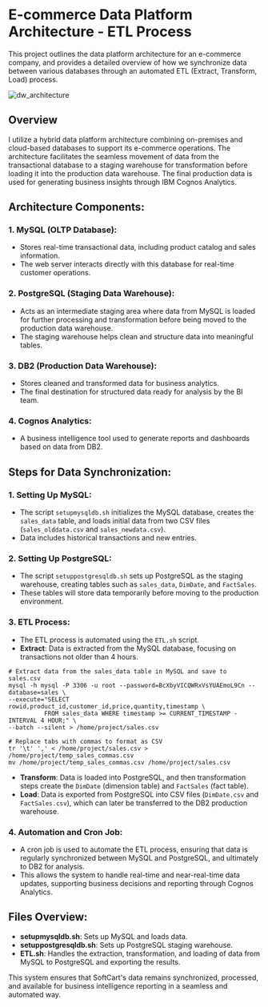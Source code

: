 # E-commerce Data Platform Architecture - ETL Process

This project outlines the data platform architecture for an e-commerce company, and provides a detailed overview of how we synchronize data between various databases through an automated ETL (Extract, Transform, Load) process.

![dw_architecture](https://github.com/user-attachments/assets/f8f39206-451a-487e-9d73-612bd00d42d2)

## Overview

I utilize a hybrid data platform architecture combining on-premises and cloud-based databases to support its e-commerce operations. The architecture facilitates the seamless movement of data from the transactional database to a staging warehouse for transformation before loading it into the production data warehouse. The final production data is used for generating business insights through IBM Cognos Analytics.

## Architecture Components:

### 1. **MySQL (OLTP Database)**:
- Stores real-time transactional data, including product catalog and sales information.
- The web server interacts directly with this database for real-time customer operations.

### 2. **PostgreSQL (Staging Data Warehouse)**:
- Acts as an intermediate staging area where data from MySQL is loaded for further processing and transformation before being moved to the production data warehouse.
- The staging warehouse helps clean and structure data into meaningful tables.

### 3. **DB2 (Production Data Warehouse)**:
- Stores cleaned and transformed data for business analytics.
- The final destination for structured data ready for analysis by the BI team.

### 4. **Cognos Analytics**:
- A business intelligence tool used to generate reports and dashboards based on data from DB2.

## Steps for Data Synchronization:

### 1. **Setting Up MySQL**:
- The script `setupmysqldb.sh` initializes the MySQL database, creates the `sales_data` table, and loads initial data from two CSV files (`sales_olddata.csv` and `sales_newdata.csv`).
- Data includes historical transactions and new entries.


### 2. **Setting Up PostgreSQL**:
- The script `setuppostgresqldb.sh` sets up PostgreSQL as the staging warehouse, creating tables such as `sales_data`, `DimDate`, and `FactSales`.
- These tables will store data temporarily before moving to the production environment.

### 3. **ETL Process**:
- The ETL process is automated using the `ETL.sh` script.
- **Extract**: Data is extracted from the MySQL database, focusing on transactions not older than 4 hours.
```
# Extract data from the sales_data table in MySQL and save to sales.csv
mysql -h mysql -P 3306 -u root --password=BcXbyVICQWRxVsYUAEmoL9Cn --database=sales \
--execute="SELECT rowid,product_id,customer_id,price,quantity,timestamp \
          FROM sales_data WHERE timestamp >= CURRENT_TIMESTAMP - INTERVAL 4 HOUR;" \
--batch --silent > /home/project/sales.csv

# Replace tabs with commas to format as CSV
tr '\t' ',' < /home/project/sales.csv > /home/project/temp_sales_commas.csv
mv /home/project/temp_sales_commas.csv /home/project/sales.csv
```
- **Transform**: Data is loaded into PostgreSQL, and then transformation steps create the `DimDate` (dimension table) and `FactSales` (fact table).
- **Load**: Data is exported from PostgreSQL into CSV files (`DimDate.csv` and `FactSales.csv`), which can later be transferred to the DB2 production warehouse.

### 4. **Automation and Cron Job**:
- A cron job is used to automate the ETL process, ensuring that data is regularly synchronized between MySQL and PostgreSQL, and ultimately to DB2 for analysis.
- This allows the system to handle real-time and near-real-time data updates, supporting business decisions and reporting through Cognos Analytics.

## Files Overview:
- **setupmysqldb.sh**: Sets up MySQL and loads data.
- **setuppostgresqldb.sh**: Sets up PostgreSQL staging warehouse.
- **ETL.sh**: Handles the extraction, transformation, and loading of data from MySQL to PostgreSQL and exporting the results.

This system ensures that SoftCart's data remains synchronized, processed, and available for business intelligence reporting in a seamless and automated way.

